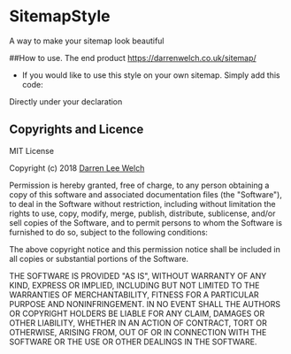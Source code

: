 # SitemapStyle
A way to make your sitemap look beautiful

##How to use.
The end product https://darrenwelch.co.uk/sitemap/
- If you would like to use this style on your own sitemap.  Simply add this code:

<?xml-stylesheet type="text/xsl" href="/xsl/sitemap.xsl" ?>

Directly under your <?xml version='1.0' encoding='UTF-8' ?> declaration

## Copyrights and Licence

MIT License

Copyright (c) 2018 <a href="https://darrenwelch.co.uk" target="_blank">Darren Lee Welch</a>

Permission is hereby granted, free of charge, to any person obtaining a copy
of this software and associated documentation files (the "Software"), to deal
in the Software without restriction, including without limitation the rights
to use, copy, modify, merge, publish, distribute, sublicense, and/or sell
copies of the Software, and to permit persons to whom the Software is
furnished to do so, subject to the following conditions:

The above copyright notice and this permission notice shall be included in all
copies or substantial portions of the Software.

THE SOFTWARE IS PROVIDED "AS IS", WITHOUT WARRANTY OF ANY KIND, EXPRESS OR
IMPLIED, INCLUDING BUT NOT LIMITED TO THE WARRANTIES OF MERCHANTABILITY,
FITNESS FOR A PARTICULAR PURPOSE AND NONINFRINGEMENT. IN NO EVENT SHALL THE
AUTHORS OR COPYRIGHT HOLDERS BE LIABLE FOR ANY CLAIM, DAMAGES OR OTHER
LIABILITY, WHETHER IN AN ACTION OF CONTRACT, TORT OR OTHERWISE, ARISING FROM,
OUT OF OR IN CONNECTION WITH THE SOFTWARE OR THE USE OR OTHER DEALINGS IN THE
SOFTWARE.
